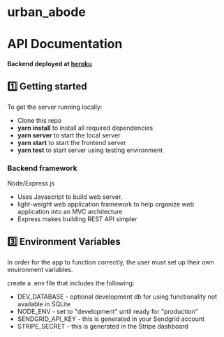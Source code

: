# urban_abode


# API Documentation

#### Backend deployed at [heroku](https://urban-abode.herokuapp.com/) <br>

## 1️⃣ Getting started

To get the server running locally:

- Clone this repo
- **yarn install** to install all required dependencies
- **yarn server** to start the local server
- **yarn start** to start the frontend server
- **yarn test** to start server using testing environment

### Backend framework 

Node/Express js
- Uses Javascript to build web server.
- light-weight web application framework to help organize web application into an MVC architecture
- Express makes building REST API simpler

## 3️⃣ Environment Variables

In order for the app to function correctly, the user must set up their own environment variables.

create a .env file that includes the following:
-  DEV_DATABASE - optional development db for using functionality not available in SQLite
-  NODE_ENV - set to "development" until ready for "production"
-  SENDGRID_API_KEY - this is generated in your Sendgrid account
-  STRIPE_SECRET - this is generated in the Stripe dashboard
